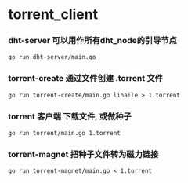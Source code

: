 # torrent_client


### dht-server 可以用作所有dht_node的引导节点

```
go run dht-server/main.go
```


### torrent-create 通过文件创建 .torrent 文件

```
go run torrent-create/main.go lihaile > 1.torrent
```


### torrent 客户端 下载文件, 或做种子

```
go run torrent/main.go 1.torrent
```


### torrent-magnet 把种子文件转为磁力链接

```
go run torrent-magnet/main.go < 1.torrent
```